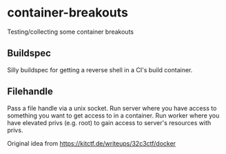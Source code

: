 # container-breakouts
Testing/collecting some container breakouts

## Buildspec
Silly buildspec for getting a reverse shell in a CI's build container.

## Filehandle
Pass a file handle via a unix socket. Run server where you have access to something you want to get access to in a container. Run worker where you have elevated privs (e.g. root) to gain access to server's resources with privs.

Original idea from https://kitctf.de/writeups/32c3ctf/docker 
